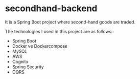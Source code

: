 # secondhand-backend
It is a Spring Boot project where second-hand goods are traded.

The technologies I used in this project are as follows::
- Spring Boot
- Docker ve Dockercompose
- MySQL
- AWS
- Cognito
- Spring Security
- CQRS
